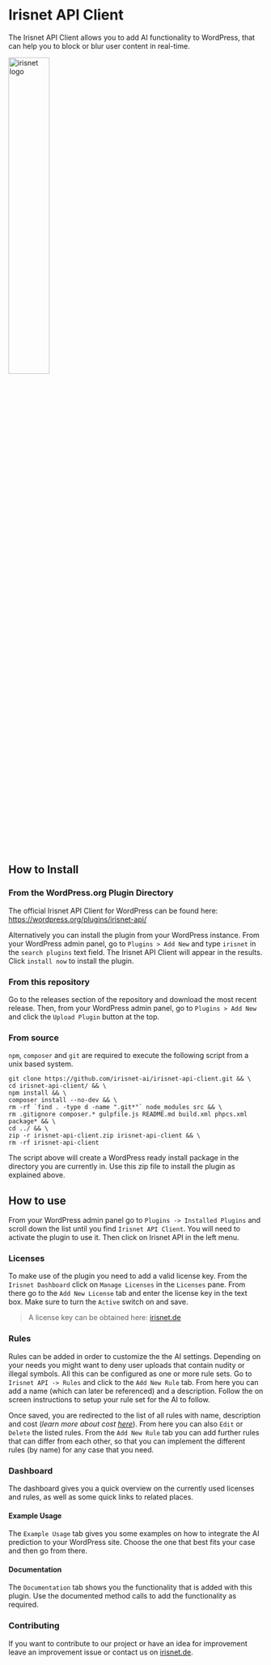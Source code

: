 # Irisnet API Client

The Irisnet API Client allows you to add AI functionality to WordPress, that can help you to block or blur user content in real-time.

<img alt="irisnet logo" src="https://irisnet.de/wp-content/uploads/2020/04/irisnet_logo.svg" width="40%">

## How to Install

### From the WordPress.org Plugin Directory

The official Irisnet API Client for WordPress can be found here: https://wordpress.org/plugins/irisnet-api/

Alternatively you can install the plugin from your WordPress instance. From your WordPress admin panel, go to `Plugins > Add New` and type `irisnet` in the `search plugins` text field. The Irisnet API Client will appear in the results. Click `install now` to install the plugin.

### From this repository
Go to the releases section of the repository and download the most recent release. Then, from your WordPress admin panel, go to `Plugins > Add New` and click the `Upload Plugin` button at the top.

### From source
`npm`, `composer` and `git` are required to execute the following script from a unix based system.

```shell script
git clone https://github.com/irisnet-ai/irisnet-api-client.git && \
cd irisnet-api-client/ && \
npm install && \
composer install --no-dev && \
rm -rf `find . -type d -name ".git*"` node_modules src && \
rm .gitignore composer.* gulpfile.js README.md build.xml phpcs.xml package* && \
cd ../ && \
zip -r irisnet-api-client.zip irisnet-api-client && \
rm -rf irisnet-api-client
```

The script above will create a WordPress ready install package in the directory you are currently in. Use this zip file to install the plugin as explained above.

## How to use
From your WordPress admin panel go to `Plugins -> Installed Plugins` and scroll down the list until you find `Irisnet API Client`. You will need to activate the plugin to use it. Then click on Irisnet API in the left menu.

### Licenses
To make use of the plugin you need to add a valid license key. From the `Irisnet Dashboard` click on `Manage Licenses` in the `Licenses` pane. From there go to the `Add New License` tab and enter the license key in the text box. Make sure to turn the `Active` switch on and save. 

>A license key can be obtained here: [irisnet.de](https://irisnet.de/subscribe)

### Rules
Rules can be added in order to customize the the AI settings. Depending on your needs you might want to deny user uploads that contain nudity or illegal symbols. All this can be configured as one or more rule sets. Go to `Irisnet API -> Rules` and click to the `Add New Rule` tab. From here you can add a name (which can later be referenced) and a description. Follow the on screen instructions to setup your rule set for the AI to follow.

Once saved, you are redirected to the list of all rules with name, description and cost (*learn more about cost [here](https://irisnet.de/subscribe/#faq)*). From here you can also `Edit` or `Delete` the listed rules. From the `Add New Rule` tab you can add further rules that can differ from each other, so that you can implement the different rules (by name) for any case that you need.

### Dashboard
The dashboard gives you a quick overview on the currently used licenses and rules, as well as some quick links to related places.

#### Example Usage
The `Example Usage` tab gives you some examples on how to integrate the AI prediction to your WordPress site. Choose the one that best fits your case and then go from there.

#### Documentation
The `Documentation` tab shows you the functionality that is added with this plugin. Use the documented method calls to add the functionality as required.

### Contributing
If you want to contribute to our project or have an idea for improvement leave an improvement issue or contact us on [irisnet.de](https://irisnet.de).